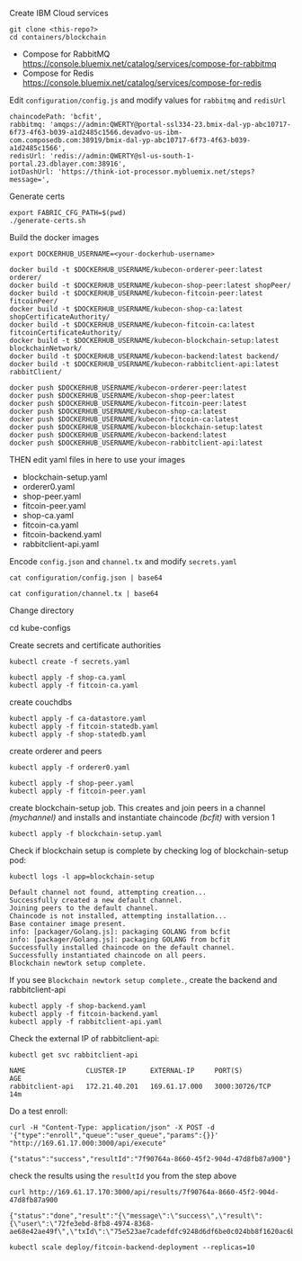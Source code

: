 Create IBM Cloud services

```
git clone <this-repo?>
cd containers/blockchain
```

* Compose for RabbitMQ https://console.bluemix.net/catalog/services/compose-for-rabbitmq
* Compose for Redis https://console.bluemix.net/catalog/services/compose-for-redis

Edit `configuration/config.js` and modify values for `rabbitmq` and `redisUrl`

```
chaincodePath: 'bcfit',
rabbitmq: 'amqps://admin:QWERTY@portal-ssl334-23.bmix-dal-yp-abc10717-6f73-4f63-b039-a1d2485c1566.devadvo-us-ibm-com.composedb.com:38919/bmix-dal-yp-abc10717-6f73-4f63-b039-a1d2485c1566',
redisUrl: 'redis://admin:QWERTY@sl-us-south-1-portal.23.dblayer.com:38916',
iotDashUrl: 'https://think-iot-processor.mybluemix.net/steps?message=',
```


Generate certs
```
export FABRIC_CFG_PATH=$(pwd)
./generate-certs.sh
```

Build the docker images
```
export DOCKERHUB_USERNAME=<your-dockerhub-username>

docker build -t $DOCKERHUB_USERNAME/kubecon-orderer-peer:latest orderer/
docker build -t $DOCKERHUB_USERNAME/kubecon-shop-peer:latest shopPeer/
docker build -t $DOCKERHUB_USERNAME/kubecon-fitcoin-peer:latest fitcoinPeer/
docker build -t $DOCKERHUB_USERNAME/kubecon-shop-ca:latest shopCertificateAuthority/
docker build -t $DOCKERHUB_USERNAME/kubecon-fitcoin-ca:latest fitcoinCertificateAuthority/
docker build -t $DOCKERHUB_USERNAME/kubecon-blockchain-setup:latest blockchainNetwork/
docker build -t $DOCKERHUB_USERNAME/kubecon-backend:latest backend/
docker build -t $DOCKERHUB_USERNAME/kubecon-rabbitclient-api:latest rabbitClient/

docker push $DOCKERHUB_USERNAME/kubecon-orderer-peer:latest
docker push $DOCKERHUB_USERNAME/kubecon-shop-peer:latest
docker push $DOCKERHUB_USERNAME/kubecon-fitcoin-peer:latest
docker push $DOCKERHUB_USERNAME/kubecon-shop-ca:latest
docker push $DOCKERHUB_USERNAME/kubecon-fitcoin-ca:latest
docker push $DOCKERHUB_USERNAME/kubecon-blockchain-setup:latest
docker push $DOCKERHUB_USERNAME/kubecon-backend:latest
docker push $DOCKERHUB_USERNAME/kubecon-rabbitclient-api:latest
```

THEN edit yaml files in here to use your images
* blockchain-setup.yaml
* orderer0.yaml
* shop-peer.yaml
* fitcoin-peer.yaml
* shop-ca.yaml
* fitcoin-ca.yaml
* fitcoin-backend.yaml
* rabbitclient-api.yaml

Encode `config.json` and `channel.tx` and modify `secrets.yaml`
```
cat configuration/config.json | base64

cat configuration/channel.tx | base64
```

Change directory

cd kube-configs

Create secrets and certificate authorities

```
kubectl create -f secrets.yaml

kubectl apply -f shop-ca.yaml
kubectl apply -f fitcoin-ca.yaml
```

create couchdbs
```
kubectl apply -f ca-datastore.yaml
kubectl apply -f fitcoin-statedb.yaml
kubectl apply -f shop-statedb.yaml
```

create orderer and peers
```
kubectl apply -f orderer0.yaml

kubectl apply -f shop-peer.yaml
kubectl apply -f fitcoin-peer.yaml
```

create blockchain-setup job. This creates and join peers in a channel _(mychannel)_ and installs and instantiate chaincode _(bcfit)_ with version 1
```
kubectl apply -f blockchain-setup.yaml
```

Check if blockchain setup is complete by checking log of blockchain-setup pod:

```
kubectl logs -l app=blockchain-setup

Default channel not found, attempting creation...
Successfully created a new default channel.
Joining peers to the default channel.
Chaincode is not installed, attempting installation...
Base container image present.
info: [packager/Golang.js]: packaging GOLANG from bcfit
info: [packager/Golang.js]: packaging GOLANG from bcfit
Successfully installed chaincode on the default channel.
Successfully instantiated chaincode on all peers.
Blockchain newtork setup complete.
```

If you see `Blockchain newtork setup complete.`, create the backend and rabbitclient-api

```
kubectl apply -f shop-backend.yaml
kubectl apply -f fitcoin-backend.yaml
kubectl apply -f rabbitclient-api.yaml
```

Check the external IP of rabbitclient-api:

```
kubectl get svc rabbitclient-api

NAME               CLUSTER-IP      EXTERNAL-IP     PORT(S)          AGE
rabbitclient-api   172.21.40.201   169.61.17.000   3000:30726/TCP   14m
```

Do a test enroll:
```
curl -H "Content-Type: application/json" -X POST -d '{"type":"enroll","queue":"user_queue","params":{}}' "http://169.61.17.000:3000/api/execute"

{"status":"success","resultId":"7f90764a-8660-45f2-904d-47d8fb87a900"}
```

check the results using the `resultId` you from the step above

```
curl http://169.61.17.170:3000/api/results/7f90764a-8660-45f2-904d-47d8fb87a900

{"status":"done","result":"{\"message\":\"success\",\"result\":{\"user\":\"72fe3ebd-8fb8-4974-8368-ae68e42ae49f\",\"txId\":\"75e523ae7cadefdfc9248d6df6be0c024bb8f1620ac6bcbfe52350cbfe55c4d0\"}}"}
```

```
kubectl scale deploy/fitcoin-backend-deployment --replicas=10
```

